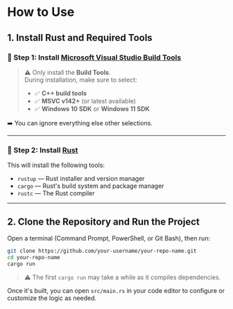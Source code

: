 # How to Use

## 1. Install Rust and Required Tools

### 🔧 Step 1: Install [Microsoft Visual Studio Build Tools](https://visualstudio.microsoft.com/visual-cpp-build-tools/)

> ⚠️ Only install the **Build Tools**.  
> During installation, make sure to select:
>
> - ✅ **C++ build tools**
> - ✅ **MSVC v142+** (or latest available)
> - ✅ **Windows 10 SDK** or **Windows 11 SDK**

➡️ You can ignore everything else other selections.

---

### 🦀 Step 2: Install [Rust](https://www.rust-lang.org/tools/install)

This will install the following tools:

- `rustup` — Rust installer and version manager  
- `cargo` — Rust's build system and package manager  
- `rustc` — The Rust compiler

---

## 2. Clone the Repository and Run the Project

Open a terminal (Command Prompt, PowerShell, or Git Bash), then run:

```bash
git clone https://github.com/your-username/your-repo-name.git
cd your-repo-name
cargo run
```

> ⚠️ The first `cargo run` may take a while as it compiles dependencies.

Once it's built, you can open `src/main.rs` in your code editor to configure or customize the logic as needed.
